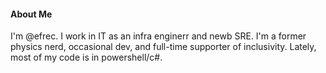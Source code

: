 #### About Me

I'm @efrec.
I work in IT as an infra enginerr and newb SRE.
I'm a former physics nerd, occasional dev, and full-time supporter of inclusivity.
Lately, most of my code is in powershell/c#.
